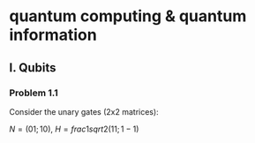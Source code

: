 # quantum computing &amp; quantum information

## I. Qubits

### Problem 1.1

Consider the unary gates (2x2 matrices):

$N = (0 1;1 0)$, $H = frac{1}{sqrt{2}} (1 1; 1 -1)$

